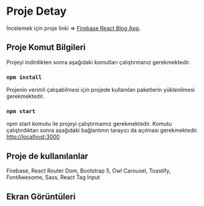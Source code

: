 # Proje Detay

İncelemek için proje linki =>  [Firebase React Blog App](https://firebase-react-blog-app.netlify.app/).

## Proje Komut Bilgileri

Projeyi indirdikten sonra aşağıdaki komutları çalıştırmanız gerekmektedir.

### `npm install`

Projenin verimli çalışabilmesi için projede kullanılan paketlerin yüklenilmesi gerekmektedir.

### `npm start`

npm start komutu ile projeyi çalıştırmamız gerekmektedir. 
Komutu çalıştırdıktan sonra aşağıdaki bağlantının tarayıcı da açılması gerekmektedir.
[http://localhost:3000](http://localhost:3000)

## Proje de kullanılanlar

Firebase, React Router Dom, Bootstrap 5, Owl Carousel, 
Toastify, FontAwesome, Sass, React Tag Input

## Ekran Görüntüleri

<!-- ![Proje Ekran Görüntüsü](public/images/home-screenshot.png?raw=true "Title") -->